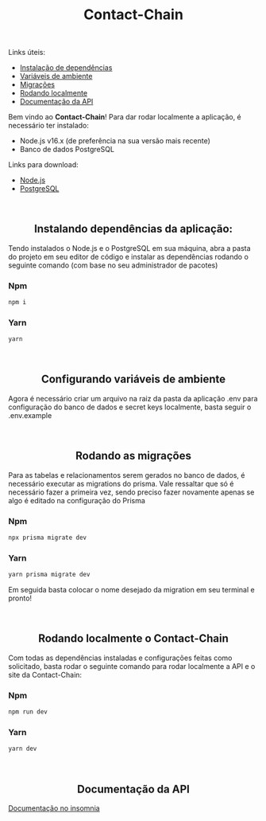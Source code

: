 <h1 align="center">Contact-Chain</h1>

<br />

<p>
    Links úteis:
</p>

<ul>
    <li>
        <a href="#deps">Instalação de dependências</a>
    </li>
    <li>
        <a href="#env">Variáveis de ambiente</a>
    </li>
    <li>
        <a href="#migrations">Migrações</a>
    </li>
    <li>
        <a href="#host">Rodando localmente</a>
    </li>
    <li>
        <a href="#doc">Documentação da API</a>
    </li>
</ul>

<p>Bem vindo ao <strong>Contact-Chain</strong>! Para dar rodar localmente a aplicação, é necessário ter instalado:</p>

<ul>
    <li>Node.js v16.x (de preferência na sua versão mais recente)</li>
    <li>Banco de dados PostgreSQL</li>
</ul>

<p>Links para download:</p>

<ul>
    <li>
        <a href="https://nodejs.org/pt-br" target="_blank">Node.js</a>
    </li>
    <li>
        <a href="https://www.postgresql.org/download/" target="_blank">PostgreSQL</a>
    </li>
</ul>

<br />

<h2 align="center" id="deps">Instalando dependências da aplicação:</h2>

<p>
    Tendo instalados o Node.js e o PostgreSQL em sua máquina, abra a pasta do projeto em seu editor de código e instalar as dependências rodando o seguinte comando (com base no seu administrador de pacotes)
</p>

<h3>Npm</h3>

```bash
npm i
```

<h3>Yarn</h3>

```bash
yarn
```

<br/>

<h2 align="center" id="env">Configurando variáveis de ambiente</h2>

<p>
    Agora é necessário criar um arquivo na raiz da pasta da aplicação .env para configuração do banco de dados e secret keys localmente, basta seguir o .env.example
</p>

<br />

<h2 align="center" id="migrations">Rodando as migrações</h2>

<p>
    Para as tabelas e relacionamentos serem gerados no banco de dados, é necessário executar as migrations do prisma. Vale ressaltar que só é necessário fazer a primeira vez, sendo preciso fazer novamente apenas se algo é editado na configuração do Prisma
</p>

<h3>Npm</h3>

```bash
npx prisma migrate dev
```

<h3>Yarn</h3>

```bash
yarn prisma migrate dev
```

<p>
    Em seguida basta colocar o nome desejado da migration em seu terminal e pronto!
</p>

<br />

<h2 align="center" id="host">Rodando localmente o Contact-Chain</h2>

<p>
    Com todas as dependências instaladas e configurações feitas como solicitado, basta rodar o seguinte comando para rodar localmente a API e o site da Contact-Chain:
</p>

<h3>Npm</h3>

```bash
npm run dev
```

<h3>Yarn</h3>

```bash
yarn dev
```

<br />

<h2 align="center" id="doc">Documentação da API</h2>

<a href="https://contact-chain-api-doc.vercel.app/" target="_blank">Documentação no insomnia</a>
